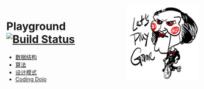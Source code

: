 <img align="right" height="200px" src="logo.jpg">

# Playground [![Build Status](https://travis-ci.org/pojozhang/playground.svg?branch=master)](https://travis-ci.org/pojozhang/playground)

- [数据结构](problems/structure/README.md)
- [算法](problems/algorithm/README.md)
- [设计模式](problems/design-pattern/README.md)
- [Coding Dojo](problems/dojo/README.md)
